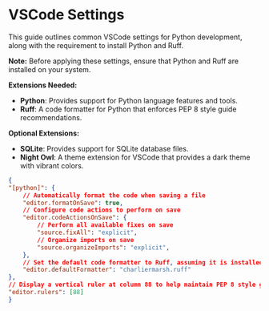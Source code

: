 # **VSCode Settings**

This guide outlines common VSCode settings for Python development, along with the requirement to install Python and Ruff.

**Note:** Before applying these settings, ensure that Python and Ruff are installed on your system.

**Extensions Needed:**
- **Python**: Provides support for Python language features and tools.
- **Ruff**: A code formatter for Python that enforces PEP 8 style guide recommendations.

**Optional Extensions:**
- **SQLite**: Provides support for SQLite database files.
- **Night Owl**: A theme extension for VSCode that provides a dark theme with vibrant colors.

```json
{
"[python]": {
    // Automatically format the code when saving a file
    "editor.formatOnSave": true,
    // Configure code actions to perform on save
    "editor.codeActionsOnSave": {
        // Perform all available fixes on save
        "source.fixAll": "explicit",
        // Organize imports on save
        "source.organizeImports": "explicit",
    },
    // Set the default code formatter to Ruff, assuming it is installed
    "editor.defaultFormatter": "charliermarsh.ruff"
},
// Display a vertical ruler at column 88 to help maintain PEP 8 style guide recommendations
"editor.rulers": [88]
}